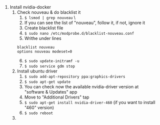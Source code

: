 1. Install nvidia-docker
	1. Check nouveau & do blacklist it
		1. `$ lsmod | grep nouveau`
		\
		2. If you can see the list of "nouveau", follow it, if not, ignore it
		3. Create blacklist file
		4. `$ sudo nano /etc/modprobe.d/blacklist-nouveau.conf `
		5. Writhe under lines
		```
		blacklist nouveau 
		options nouveau modeset=0
		```
		6. `$ sudo update-initramf -u `
		7. `$ sudo service gdm stop `
	2. Install ubuntu driver
		1. `$ sudo add-apt-repository ppa:graphics-drivers `
		2. `$ sudo apt-get update `
		3. You can check now the available nvidia-driver version at "software & Updates" app
		4. Move to "Additional Drivers" tap
		5. `$ sudo apt-get install nvidia-driver-460` (if you want to install "460" version)
		6. `$ sudo reboot`
	3.
